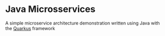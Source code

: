# Java Microsservices

A simple microservice architecture demonstration written using Java with the [Quarkus](https://quarkus.io/) framework
